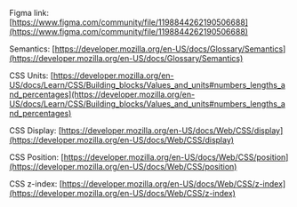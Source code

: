 Figma link: [https://www.figma.com/community/file/1198844262190506688](https://www.figma.com/community/file/1198844262190506688)

Semantics: [https://developer.mozilla.org/en-US/docs/Glossary/Semantics](https://developer.mozilla.org/en-US/docs/Glossary/Semantics)

CSS Units: [https://developer.mozilla.org/en-US/docs/Learn/CSS/Building_blocks/Values_and_units#numbers_lengths_and_percentages](https://developer.mozilla.org/en-US/docs/Learn/CSS/Building_blocks/Values_and_units#numbers_lengths_and_percentages)

CSS Display: [https://developer.mozilla.org/en-US/docs/Web/CSS/display](https://developer.mozilla.org/en-US/docs/Web/CSS/display)

CSS Position: [https://developer.mozilla.org/en-US/docs/Web/CSS/position](https://developer.mozilla.org/en-US/docs/Web/CSS/position)

CSS z-index: [https://developer.mozilla.org/en-US/docs/Web/CSS/z-index](https://developer.mozilla.org/en-US/docs/Web/CSS/z-index)
